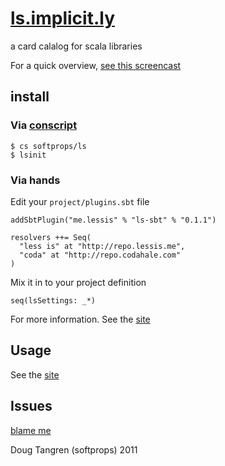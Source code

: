 # [ls.implicit.ly](http://ls.implicit.ly/)

a card calalog for scala libraries

For a quick overview, [see this screencast](http://www.screenr.com/EIus)

## install

### Via [conscript](https://github.com/n8han/conscript#readme)
    $ cs softprops/ls
    $ lsinit
    
### Via hands

Edit your `project/plugins.sbt` file

    addSbtPlugin("me.lessis" % "ls-sbt" % "0.1.1")
   
    resolvers ++= Seq(
      "less is" at "http://repo.lessis.me",
      "coda" at "http://repo.codahale.com"
    )
    
Mix it in to your project definition 

    seq(lsSettings: _*)

For more information. See the [site](http://ls.implicit.ly/#publishing)   

## Usage

See the [site](http://ls.implicit.ly/#publishing)

## Issues

[blame me](https://github.com/softprops/ls/issues)


Doug Tangren (softprops) 2011
   



